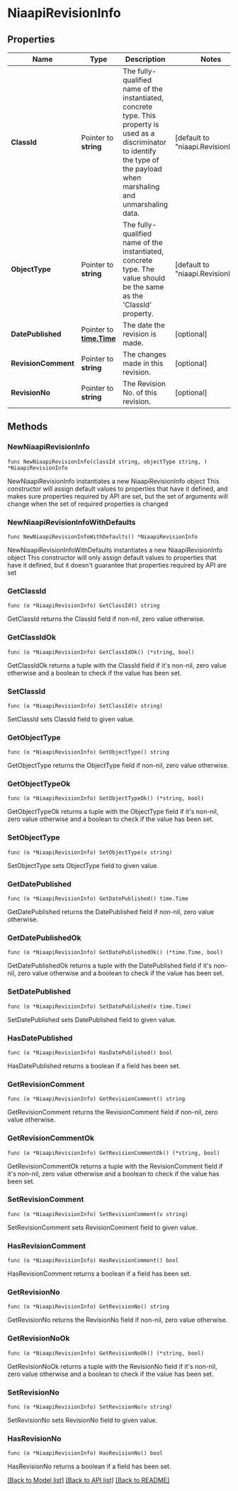 # NiaapiRevisionInfo

## Properties

Name | Type | Description | Notes
------------ | ------------- | ------------- | -------------
**ClassId** | Pointer to **string** | The fully-qualified name of the instantiated, concrete type. This property is used as a discriminator to identify the type of the payload when marshaling and unmarshaling data. | [default to "niaapi.RevisionInfo"]
**ObjectType** | Pointer to **string** | The fully-qualified name of the instantiated, concrete type. The value should be the same as the &#39;ClassId&#39; property. | [default to "niaapi.RevisionInfo"]
**DatePublished** | Pointer to [**time.Time**](time.Time.md) | The date the revision is made. | [optional] 
**RevisionComment** | Pointer to **string** | The changes made in this revision. | [optional] 
**RevisionNo** | Pointer to **string** | The Revision No. of this revision. | [optional] 

## Methods

### NewNiaapiRevisionInfo

`func NewNiaapiRevisionInfo(classId string, objectType string, ) *NiaapiRevisionInfo`

NewNiaapiRevisionInfo instantiates a new NiaapiRevisionInfo object
This constructor will assign default values to properties that have it defined,
and makes sure properties required by API are set, but the set of arguments
will change when the set of required properties is changed

### NewNiaapiRevisionInfoWithDefaults

`func NewNiaapiRevisionInfoWithDefaults() *NiaapiRevisionInfo`

NewNiaapiRevisionInfoWithDefaults instantiates a new NiaapiRevisionInfo object
This constructor will only assign default values to properties that have it defined,
but it doesn't guarantee that properties required by API are set

### GetClassId

`func (o *NiaapiRevisionInfo) GetClassId() string`

GetClassId returns the ClassId field if non-nil, zero value otherwise.

### GetClassIdOk

`func (o *NiaapiRevisionInfo) GetClassIdOk() (*string, bool)`

GetClassIdOk returns a tuple with the ClassId field if it's non-nil, zero value otherwise
and a boolean to check if the value has been set.

### SetClassId

`func (o *NiaapiRevisionInfo) SetClassId(v string)`

SetClassId sets ClassId field to given value.


### GetObjectType

`func (o *NiaapiRevisionInfo) GetObjectType() string`

GetObjectType returns the ObjectType field if non-nil, zero value otherwise.

### GetObjectTypeOk

`func (o *NiaapiRevisionInfo) GetObjectTypeOk() (*string, bool)`

GetObjectTypeOk returns a tuple with the ObjectType field if it's non-nil, zero value otherwise
and a boolean to check if the value has been set.

### SetObjectType

`func (o *NiaapiRevisionInfo) SetObjectType(v string)`

SetObjectType sets ObjectType field to given value.


### GetDatePublished

`func (o *NiaapiRevisionInfo) GetDatePublished() time.Time`

GetDatePublished returns the DatePublished field if non-nil, zero value otherwise.

### GetDatePublishedOk

`func (o *NiaapiRevisionInfo) GetDatePublishedOk() (*time.Time, bool)`

GetDatePublishedOk returns a tuple with the DatePublished field if it's non-nil, zero value otherwise
and a boolean to check if the value has been set.

### SetDatePublished

`func (o *NiaapiRevisionInfo) SetDatePublished(v time.Time)`

SetDatePublished sets DatePublished field to given value.

### HasDatePublished

`func (o *NiaapiRevisionInfo) HasDatePublished() bool`

HasDatePublished returns a boolean if a field has been set.

### GetRevisionComment

`func (o *NiaapiRevisionInfo) GetRevisionComment() string`

GetRevisionComment returns the RevisionComment field if non-nil, zero value otherwise.

### GetRevisionCommentOk

`func (o *NiaapiRevisionInfo) GetRevisionCommentOk() (*string, bool)`

GetRevisionCommentOk returns a tuple with the RevisionComment field if it's non-nil, zero value otherwise
and a boolean to check if the value has been set.

### SetRevisionComment

`func (o *NiaapiRevisionInfo) SetRevisionComment(v string)`

SetRevisionComment sets RevisionComment field to given value.

### HasRevisionComment

`func (o *NiaapiRevisionInfo) HasRevisionComment() bool`

HasRevisionComment returns a boolean if a field has been set.

### GetRevisionNo

`func (o *NiaapiRevisionInfo) GetRevisionNo() string`

GetRevisionNo returns the RevisionNo field if non-nil, zero value otherwise.

### GetRevisionNoOk

`func (o *NiaapiRevisionInfo) GetRevisionNoOk() (*string, bool)`

GetRevisionNoOk returns a tuple with the RevisionNo field if it's non-nil, zero value otherwise
and a boolean to check if the value has been set.

### SetRevisionNo

`func (o *NiaapiRevisionInfo) SetRevisionNo(v string)`

SetRevisionNo sets RevisionNo field to given value.

### HasRevisionNo

`func (o *NiaapiRevisionInfo) HasRevisionNo() bool`

HasRevisionNo returns a boolean if a field has been set.


[[Back to Model list]](../README.md#documentation-for-models) [[Back to API list]](../README.md#documentation-for-api-endpoints) [[Back to README]](../README.md)


